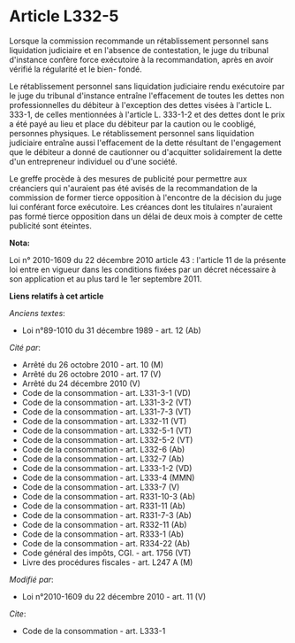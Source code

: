 # Article L332-5

Lorsque la commission recommande un rétablissement personnel sans liquidation judiciaire et en l'absence de contestation, le
juge du tribunal d'instance confère force exécutoire à la recommandation, après en avoir vérifié la régularité et le bien-
fondé. 

Le rétablissement personnel sans liquidation judiciaire rendu exécutoire par le juge du tribunal d'instance entraîne
l'effacement de toutes les dettes non professionnelles du débiteur à l'exception des dettes visées à l'article L. 333-1, de
celles mentionnées à l'article L. 333-1-2 et des dettes dont le prix a été payé au lieu et place du débiteur par la caution
ou le coobligé, personnes physiques. Le rétablissement personnel sans liquidation judiciaire entraîne aussi l'effacement de
la dette résultant de l'engagement que le débiteur a donné de cautionner ou d'acquitter solidairement la dette d'un
entrepreneur individuel ou d'une société. 

Le greffe procède à des mesures de publicité pour permettre aux créanciers qui n'auraient pas été avisés de la recommandation
de la commission de former tierce opposition à l'encontre de la décision du juge lui conférant force exécutoire. Les créances
dont les titulaires n'auraient pas formé tierce opposition dans un délai de deux mois à compter de cette publicité sont
éteintes.

**Nota:**

Loi n° 2010-1609 du 22 décembre 2010 article 43 : l'article 11 de la présente loi entre en vigueur dans les conditions fixées
par un décret nécessaire à son application et au plus tard le 1er septembre 2011.

**Liens relatifs à cet article**

_Anciens textes_:

  - Loi n°89-1010 du 31 décembre 1989 - art. 12 (Ab)

_Cité par_:

  - Arrêté du 26 octobre 2010 - art. 10 (M)
  - Arrêté du 26 octobre 2010 - art. 17 (V)
  - Arrêté du 24 décembre 2010 (V)
  - Code de la consommation - art. L331-3-1 (VD)
  - Code de la consommation - art. L331-3-2 (VT)
  - Code de la consommation - art. L331-7-3 (VT)
  - Code de la consommation - art. L332-11 (VT)
  - Code de la consommation - art. L332-5-1 (VT)
  - Code de la consommation - art. L332-5-2 (VT)
  - Code de la consommation - art. L332-6 (Ab)
  - Code de la consommation - art. L332-7 (Ab)
  - Code de la consommation - art. L333-1-2 (VD)
  - Code de la consommation - art. L333-4 (MMN)
  - Code de la consommation - art. L333-7 (V)
  - Code de la consommation - art. R331-10-3 (Ab)
  - Code de la consommation - art. R331-11 (Ab)
  - Code de la consommation - art. R331-7-3 (Ab)
  - Code de la consommation - art. R332-11 (Ab)
  - Code de la consommation - art. R333-1 (Ab)
  - Code de la consommation - art. R334-22 (Ab)
  - Code général des impôts, CGI. - art. 1756 (VT)
  - Livre des procédures fiscales - art. L247 A (M)

_Modifié par_:

  - Loi n°2010-1609 du 22 décembre 2010 - art. 11 (V)

_Cite_:

  - Code de la consommation - art. L333-1
